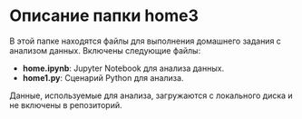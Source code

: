 # Описание папки home3

В этой папке находятся файлы для выполнения домашнего задания с анализом данных. Включены следующие файлы:

- **home.ipynb**: Jupyter Notebook для анализа данных.
- **home1.py**: Сценарий Python для анализа.

Данные, используемые для анализа, загружаются с локального диска и не включены в репозиторий.
